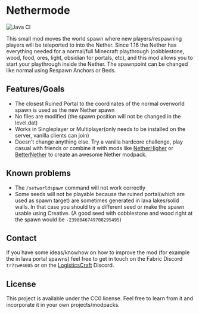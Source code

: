 # Nethermode

![Java CI](https://github.com/tr7zw/Nethermode/workflows/Java%20CI/badge.svg)

This small mod moves the world spawn where new players/respawning players will be teleported to into the Nether. Since 1.16 the Nether has everything needed for a normal/full Minecraft playthrough (cobblestone, wood, food, ores, light, obsidian for portals, etc), and this mod allows you to start your playthrough inside the Nether. The spawnpoint can be changed like normal using Respawn Anchors or Beds.

## Features/Goals

- The closest Ruined Portal to the coordinates of the normal overworld spawn is used as the new Nether spawn
- No files are modified (the spawn position will not be changed in the level.dat)
- Works in Singleplayer or Multiplayer(only needs to be installed on the server, vanilla clients can join)
- Doesn't change anything else. Try a vanilla hardcore challenge, play casual with friends or combine it with mods like [NetherHigher](https://www.curseforge.com/minecraft/mc-mods/netherhigher) or [BetterNether](https://www.curseforge.com/minecraft/mc-mods/betternether) to create an awesome Nether modpack.

## Known problems

- The ``/setworldspawn`` command will not work correctly
- Some seeds will not be playable because the ruined portal(which are used as spawn target) are sometimes generated in lava lakes/solid walls. In that case you should try a different seed or make the spawn usable using Creative. (A good seed with cobblestone and wood right at the spawn would be ``-2398046749708295495``)

## Contact

If you have some ideas/knowhow on how to improve the mod (for example the in lava portal spawns) feel free to get in touch on the Fabric Discord ``tr7zw#4005`` or on the [LogisticsCraft](https://discordapp.com/invite/yk4caxM) Discord.

## License

This project is available under the CC0 license. Feel free to learn from it and incorporate it in your own projects/modpacks.
